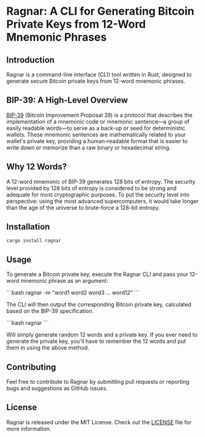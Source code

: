 # Ragnar: A CLI for Generating Bitcoin Private Keys from 12-Word Mnemonic Phrases

## Introduction

Ragnar is a command-line interface (CLI) tool written in Rust, designed to generate secure Bitcoin private keys from 12-word mnemonic phrases.

## BIP-39: A High-Level Overview

[BIP-39](https://github.com/bitcoin/bips/blob/master/bip-0039.mediawiki) (Bitcoin Improvement Proposal 39) is a protocol that describes the implementation of a mnemonic code or mnemonic sentence—a group of easily readable words—to serve as a back-up or seed for deterministic wallets. These mnemonic sentences are mathematically related to your wallet's private key, providing a human-readable format that is easier to write down or memorize than a raw binary or hexadecimal string.

## Why 12 Words?

A 12-word mnemonic of BIP-39 generates 128 bits of entropy. The security level provided by 128 bits of entropy is considered to be strong and adequate for most cryptographic purposes. To put the security level into perspective: using the most advanced supercomputers, it would take longer than the age of the universe to brute-force a 128-bit entropy.

## Installation

```
cargo install ragnar
```

## Usage

To generate a Bitcoin private key, execute the Ragnar CLI and pass your 12-word mnemonic phrase as an argument:

\`\`\`bash
ragnar -m "word1 word2 word3 ... word12"
\`\`\`

The CLI will then output the corresponding Bitcoin private key, calculated based on the BIP-39 specification.

\`\`\`bash
ragnar
\`\`\`

Will simply generate random 12 words and a private key. If you ever need to generate the private key, you'll have to remember the 12 words and put them in using the above method.

## Contributing

Feel free to contribute to Ragnar by submitting pull requests or reporting bugs and suggestions as GitHub issues.

## License

Ragnar is released under the MIT License. Check out the [LICENSE](LICENSE) file for more information.
